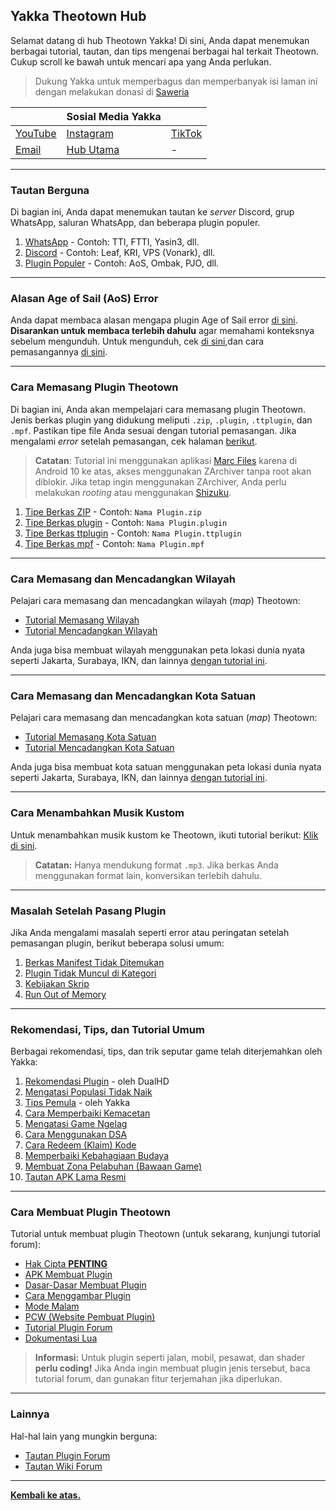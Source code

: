 ## Yakka Theotown Hub

Selamat datang di hub Theotown Yakka! Di sini, Anda dapat menemukan berbagai tutorial, tautan, dan tips mengenai berbagai hal terkait Theotown. Cukup scroll ke bawah untuk mencari apa yang Anda perlukan.

> Dukung Yakka untuk memperbagus dan memperbanyak isi laman ini dengan melakukan donasi di [Saweria](https://saweria.co/yakka)

|   | **Sosial Media Yakka** |   |
|---|---|---|
| [YouTube](https://youtube.com/@kiki012-yakka) | [Instagram](https://www.instagram.com/kiki012.id) | [TikTok](https://vm.tiktok.com/ZS25mHJ1h/) |
| [Email](mailto:yakkastudiosofficial@gmail.com) | [Hub Utama](https://yakkastds.github.io/) | - |

---

### **Tautan Berguna**
Di bagian ini, Anda dapat menemukan tautan ke *server* Discord, grup WhatsApp, saluran WhatsApp, dan beberapa plugin populer.

1. [WhatsApp](WhatsApp.md) - Contoh: TTI, FTTI, Yasin3, dll.
2. [Discord](Discord.md) - Contoh: Leaf, KRI, VPS (Vonark), dll.
3. [Plugin Populer](Plugin.md) - Contoh: AoS, Ombak, PJO, dll.

---

### **Alasan Age of Sail (AoS) Error**
Anda dapat membaca alasan mengapa plugin Age of Sail error [di sini](AoS_error.md). **Disarankan untuk membaca terlebih dahulu** agar memahami konteksnya sebelum mengunduh. Untuk mengunduh, cek [di sini](https://github.com/TPhil-Corp/Age-of-Sail/releases),dan cara pemasangannya [di sini](index.md#cara-memasang-plugin-theotown).

---

### **Cara Memasang Plugin Theotown**
Di bagian ini, Anda akan mempelajari cara memasang plugin Theotown. Jenis berkas plugin yang didukung meliputi `.zip`, `.plugin`, `.ttplugin`, dan `.mpf`. Pastikan tipe file Anda sesuai dengan tutorial pemasangan. Jika mengalami *error* setelah pemasangan, cek halaman [berikut](#masalah-setelah-pasang-plugin).

> **Catatan**: Tutorial ini menggunakan aplikasi [Marc Files](https://play.google.com/store/apps/details?id=com.marc.files) karena di Android 10 ke atas, akses menggunakan ZArchiver tanpa root akan diblokir. Jika tetap ingin menggunakan ZArchiver, Anda perlu melakukan *rooting* atau menggunakan [Shizuku](https://shizuku.rikka.app/).

1. [Tipe Berkas ZIP](install_zip.md) - Contoh: `Nama Plugin.zip`
2. [Tipe Berkas plugin](install_plugin.md) - Contoh: `Nama Plugin.plugin`
3. [Tipe Berkas ttplugin](install_ttplugin.md) - Contoh: `Nama Plugin.ttplugin`
4. [Tipe Berkas mpf](install_mpf.md) - Contoh: `Nama Plugin.mpf`

---

### **Cara Memasang dan Mencadangkan Wilayah**
Pelajari cara memasang dan mencadangkan wilayah (*map*) Theotown:  
- [Tutorial Memasang Wilayah](wilayah_pasang.md)  
- [Tutorial Mencadangkan Wilayah](wilayah_cadang.md)  

Anda juga bisa membuat wilayah menggunakan peta lokasi dunia nyata seperti Jakarta, Surabaya, IKN, dan lainnya [dengan tutorial ini](heightmap.md). 

---

### **Cara Memasang dan Mencadangkan Kota Satuan**
Pelajari cara memasang dan mencadangkan kota satuan (*map*) Theotown:  
- [Tutorial Memasang Kota Satuan](kotasatuan_pasang.md)  
- [Tutorial Mencadangkan Kota Satuan](kotasatuan_cadang.md)  

Anda juga bisa membuat kota satuan menggunakan peta lokasi dunia nyata seperti Jakarta, Surabaya, IKN, dan lainnya [dengan tutorial ini](heightmap.md). 

---

### **Cara Menambahkan Musik Kustom**
Untuk menambahkan musik kustom ke Theotown, ikuti tutorial berikut: [Klik di sini](bgm.md).  
> **Catatan:** Hanya mendukung format `.mp3`. Jika berkas Anda menggunakan format lain, konversikan terlebih dahulu.

---

### **Masalah Setelah Pasang Plugin**
Jika Anda mengalami masalah seperti error atau peringatan setelah pemasangan plugin, berikut beberapa solusi umum:

1. [Berkas Manifest Tidak Ditemukan](permapluins_manifest.md)  
2. [Plugin Tidak Muncul di Kategori](permapluins_kategori.md)  
3. [Kebijakan Skrip](permapluins_skrip.md)  
4. [Run Out of Memory](permapluins_memori.md)

---

### **Rekomendasi, Tips, dan Tutorial Umum**
Berbagai rekomendasi, tips, dan trik seputar game telah diterjemahkan oleh Yakka:

1. [Rekomendasi Plugin]() - oleh DualHD  
2. [Mengatasi Populasi Tidak Naik]()  
3. [Tips Pemula]() - oleh Yakka  
4. [Cara Memperbaiki Kemacetan]()  
5. [Mengatasi Game Ngelag]()  
6. [Cara Menggunakan DSA]()  
7. [Cara Redeem (Klaim) Kode]()  
8. [Memperbaiki Kebahagiaan Budaya]()  
9. [Membuat Zona Pelabuhan (Bawaan Game)]()  
10. [Tautan APK Lama Resmi]()

---

### **Cara Membuat Plugin Theotown**
Tutorial untuk membuat plugin Theotown (untuk sekarang, kunjungi tutorial forum):

- [Hak Cipta **PENTING**]()  
- [APK Membuat Plugin]()  
- [Dasar-Dasar Membuat Plugin]()  
- [Cara Menggambar Plugin]()  
- [Mode Malam]()  
- [PCW (Website Pembuat Plugin)]()  
- [Tutorial Plugin Forum]()  
- [Dokumentasi Lua]()

> **Informasi:** Untuk plugin seperti jalan, mobil, pesawat, dan shader **perlu coding!** Jika Anda ingin membuat plugin jenis tersebut, baca tutorial forum, dan gunakan fitur terjemahan jika diperlukan.

---

### **Lainnya**
Hal-hal lain yang mungkin berguna:  
- [Tautan Plugin Forum](https://forum.theotown.com/viewforum.php?f=43)  
- [Tautan Wiki Forum](https://forum.theotown.com/viewforum.php?f=82)

---

[**Kembali ke atas.**](#)